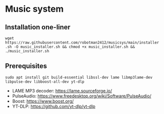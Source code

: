 # Music system

## Installation one-liner
`wget https://raw.githubusercontent.com/robotman2412/musicsys/main/installer.sh -O music_installer.sh && chmod +x music_installer.sh && ./music_installer.sh`

## Prerequisites
`sudo apt install git build-essential libssl-dev lame libmp3lame-dev libpulse-dev libboost-all-dev yt-dlp`
- LAME MP3 decoder: https://lame.sourceforge.io/
- PulseAudio: https://www.freedesktop.org/wiki/Software/PulseAudio/
- Boost: https://www.boost.org/
- YT-DLP: https://github.com/yt-dlp/yt-dlp
